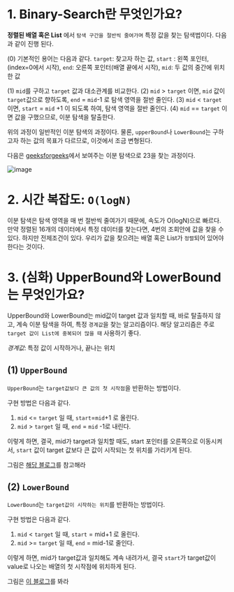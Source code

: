  

# 1. Binary-Search란 무엇인가요? 

**정렬된 배열 혹은 List** 에서 `탐색 구간을 절반씩 줄여가며` 특정 값을 찾는 탐색법이다. 다음과 같이 진행 된다.

(0) 기본적인 용어는 다음과 같다. 
`target`: 찾고자 하는 값, `start` : 왼쪽 포인터,(index=0에서 시작), `end`: 오른쪽 포인터(배열 끝에서 시작), `mid`:  두 값의 중간에 위치한 값 

(1) `mid`를 구하고 `target` 값과 대소관계를 비교한다.
(2) `mid` > `target` 이면,  `mid` 값이 `target`값으로 향하도록, `end` = `mid`-1 로 탐색 영역을 절반 줄인다. 
(3) `mid` < `target` 이면, `start` = `mid` +1 이 되도록 하여, 탐색 영역을 절반 줄인다.
(4) `mid` == `target` 이면 값을 구했으므로, 이분 탐색을 탈출한다.

위의 과정이 일반적인 이분 탐색의 과정이다. 물론, `upperBound`나 `LowerBound`는 구하고자 하는 값의 목표가 다르므로, 이것에서 조금 변형된다.

다음은 [geeksforgeeks](https://www.geeksforgeeks.org/binary-search/)에서 보여주는 이분 탐색으로 23을 찾는 과정이다.  

![image](https://github.com/user-attachments/assets/5cd0caed-418b-470d-9cc3-cb092b51afee)

# 2. 시간 복잡도: `O(logN)`

이분 탐색은 탐색 영역을 매 번 절반씩 줄여가기 때문에, 속도가 O(logN)으로 빠르다. 만약 정렬된 16개의 데이터에서 특정 데이터를 찾는다면, 4번의 조회안에 값을 찾을 수 있다. 하지만 전제조건이 있다. 
우리가 값을 찾으려는 배열 혹은 List가 `정렬`되어 있어야 한다는 것이다.



# 3. (심화) UpperBound와 LowerBound는 무엇인가요? 

UpperBound와 LowerBound는 mid값이 target 값과 일치할 때, 바로 탈출하지 않고, 계속 이분 탐색을 하여, 특정 `경계값`을 찾는 알고리즘이다. 해당 알고리즘은 주로 `target 값이 List에 중복되어 많을 때` 사용하기 좋다.

*경계값*: 특정 값이 시작하거나, 끝나는 위치

## (1) `UpperBound`

`UpperBound`는 `target값보다 큰 값의 첫 시작점`을 반환하는 방법이다. 

 구현 방법은 다음과 같다.

1. `mid` <= `target` 일 때, `start`=`mid`+1 로 올린다.
2. `mid` > `target` 일 때, `end` = `mid` -1로 내린다. 

이렇게 하면, 결국, mid가 target과 일치할 때도, start 포인터를 오른쪽으로 이동시켜서,  `start` 값이 target 값보다 큰 값이 시작되는 첫 위치를 가리키게 된다. 

그림은 [해당 블로그](https://yoongrammer.tistory.com/105)를 참고해라

## (2) `LowerBound`

`LowerBound`는 `target값이 시작하는 위치`를 반환하는 방법이다. 

구현 방법은 다음과 같다. 

1. `mid` < `target` 일 때, `start` = mid+1 로 올린다.
2. `mid` >= `target` 일 때, `end` = mid-1로 줄인다. 

이렇게 하면, mid가 target값과 일치해도 계속 내려가서, 결국 `start`가 target값이 value로 나오는 배열의 첫 시작점에 위치하게 된다. 

그림은  [이 블로그](https://yoongrammer.tistory.com/105)를 봐라



